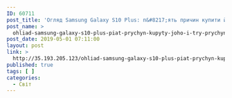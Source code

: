 ```yaml
---
ID: 60711
post_title: 'Огляд Samsung Galaxy S10 Plus: п&#8217;ять причин купити його і три причини не купувати'
post_name: >
  ohliad-samsung-galaxy-s10-plus-piat-prychyn-kupyty-joho-i-try-prychyny-ne-kupuvaty-3
post_date: 2019-05-01 07:11:00
layout: post
link: >
  http://35.193.205.123/ohliad-samsung-galaxy-s10-plus-piat-prychyn-kupyty-joho-i-try-prychyny-ne-kupuvaty-3/
published: true
tags: [ ]
categories:
  - Світ
---
```

